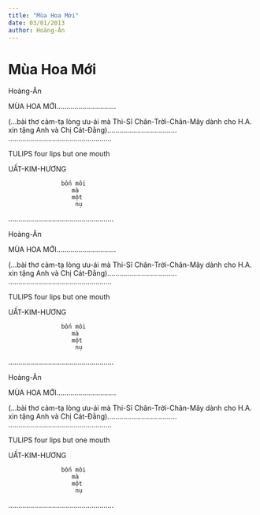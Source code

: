 ```yaml
---
title: "Mùa Hoa Mới"
date: 03/01/2013
author: Hoàng-Ân
---
```


# Mùa Hoa Mới

Hoàng-Ân


MÙA HOA MỚI..............................

(...bài thơ cảm-tạ lòng ưu-ái mà
 Thi-Sĩ Chân-Trời-Chân-Mây dành
 cho H.A. xin tặng Anh và Chị
 Cát-Đằng)...................................
....................................................


TULIPS        four lips
                      but
                 o­ne mouth


UẤT-KIM-HƯƠNG

                   bốn môi
                      mà
                      một
                       nụ

.....................................................

Hoàng-Ân


MÙA HOA MỚI..............................

(...bài thơ cảm-tạ lòng ưu-ái mà
 Thi-Sĩ Chân-Trời-Chân-Mây dành
 cho H.A. xin tặng Anh và Chị
 Cát-Đằng)...................................
....................................................


TULIPS        four lips
                      but
                 o­ne mouth


UẤT-KIM-HƯƠNG

                   bốn môi
                      mà
                      một
                       nụ

.....................................................

Hoàng-Ân


MÙA HOA MỚI..............................

(...bài thơ cảm-tạ lòng ưu-ái mà
 Thi-Sĩ Chân-Trời-Chân-Mây dành
 cho H.A. xin tặng Anh và Chị
 Cát-Đằng)...................................
....................................................


TULIPS        four lips
                      but
                 o­ne mouth


UẤT-KIM-HƯƠNG

                   bốn môi
                      mà
                      một
                       nụ

.....................................................
